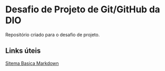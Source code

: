# Desafio de Projeto de Git/GitHub da DIO
 
Repositório criado para o desafio de projeto.

## Links úteis 
[Sitema Basica Markdown](markdownguide.org/basic-syntax/)
